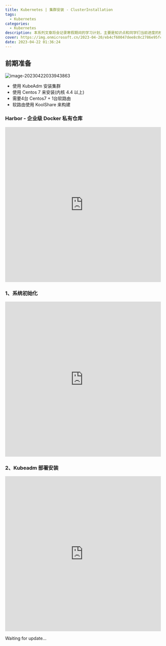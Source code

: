 ```yaml
---
title: Kubernetes | 集群安装 - ClusterInstallation
tags:
  - Kubernetes
categories:
  - Kubernetes
description: 本系列文章将会记录寒假期间的学习计划，主要是知识点和同学们当前进度的检查。
cover: https://img.onmicrosoft.cn/2023-04-20/eb4cf60047dee8c0c2786e95fc0f96ca0f2e666b.jpeg
date: 2023-04-22 01:36:24
---
```


## 前期准备

![image-20230422033943863](https://img.onmicrosoft.cn/k8s/202304220339885.png)

- 使用 KubeAdm 安装集群
- 使用 Centos 7 来安装(内核 4.4 以上)
- 需要4台 Centos7 + 1台软路由
- 软路由使用 KoolShare 来构建

### Harbor - 企业级 Docker 私有仓库

<embed src="https://media.onmicrosoft.cn/k8s/Harbor%20-%20%E4%BC%81%E4%B8%9A%E7%BA%A7%20Docker%20%E7%A7%81%E6%9C%89%E4%BB%93%E5%BA%93.pdf" type="application/pdf" width="100%" height="500" />

### 1、系统初始化

<embed src="https://media.onmicrosoft.cn/k8s/1%E3%80%81%E7%B3%BB%E7%BB%9F%E5%88%9D%E5%A7%8B%E5%8C%96.pdf" type="application/pdf" width="100%" height="500" />

### 2、Kubeadm 部署安装

<embed src="https://media.onmicrosoft.cn/k8s/2%E3%80%81Kubeadm%20%E9%83%A8%E7%BD%B2%E5%AE%89%E8%A3%85.pdf" type="application/pdf" width="100%" height="500" />


Waiting for update...